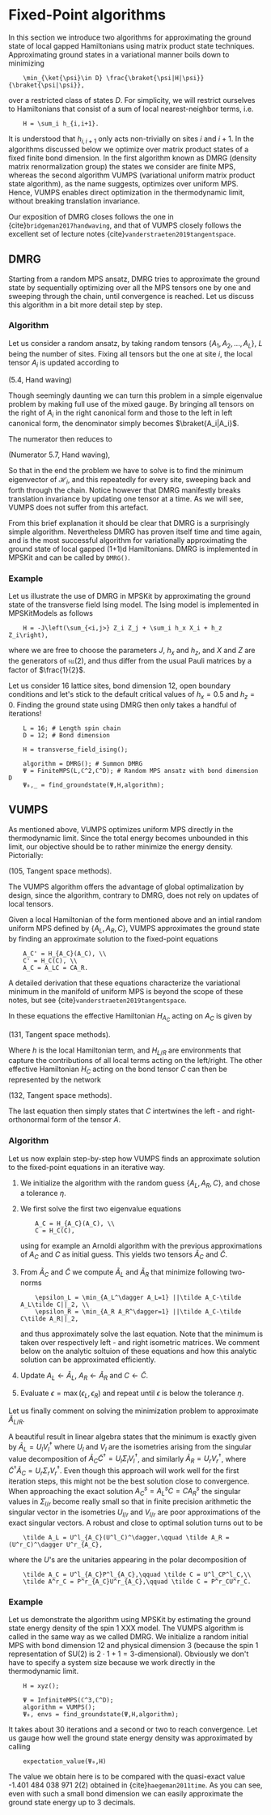 # Fixed-Point algorithms

In this section we introduce two algorithms for approximating the ground state of local gapped Hamiltonians using matrix product state techniques. Approximating ground states in a variational manner boils down to minimizing
```{math}
    \min_{\ket{\psi}\in D} \frac{\braket{\psi|H|\psi}}{\braket{\psi|\psi}},
```
over a restricted class of states $D$. For simplicity, we will restrict ourselves to Hamiltonians that consist of a sum of local nearest-neighbor terms, i.e.
```{math}
    H = \sum_i h_{i,i+1}.
```
It is understood that $h_{i,i+1}$ only acts non-trivially on sites $i$ and $i+1$. In the algorithms discussed below we optimize over matrix product states of a fixed finite bond dimension. In the first algorithm known as DMRG (density matrix renormalization group) the states we consider are finite MPS, whereas the second algorithm VUMPS (variational uniform matrix product state algorithm), as the name suggests, optimizes over uniform MPS. Hence, VUMPS enables direct optimization in the thermodynamic limit, without breaking translation invariance.

Our exposition of DMRG closes follows the one in {cite}`bridgeman2017handwaving`, and that of VUMPS closely follows the excellent set of lecture notes {cite}`vanderstraeten2019tangentspace`.

## DMRG
Starting from a random MPS ansatz, DMRG tries to approximate the ground state by sequentially optimizing over all the MPS tensors one by one and sweeping through the chain, until convergence is reached. Let us discuss this algorithm in a bit more detail step by step.

### Algorithm

Let us consider a random ansatz, by taking random tensors $\{A_1,A_2,...,A_L\}$, $L$ being the number of sites. Fixing all tensors but the one at site $i$, the local tensor $A_i$ is updated according to

(5.4, Hand waving)

Though seemingly daunting we can turn this problem in a simple eigenvalue problem by making full use of the mixed gauge. By bringing all tensors on the right of $A_i$ in the right canonical form and those to the left in left canonical form, the denominator simply becomes $\braket{A_i|A_i}$.

The numerator then reduces to 

(Numerator 5.7, Hand waving),

So that in the end the problem we have to solve is to find the minimum eigenvector of $\mathcal{H}_i$, and this repeatedly for every site, sweeping back and forth through the chain. Notice however that DMRG manifestly breaks translation invariance by updating one tensor at a time. As we will see, VUMPS does not suffer from this artefact.

From this brief explanation it should be clear that DMRG is a surprisingly simple algorithm. Nevertheless DMRG has proven itself time and time again, and is the most successful algorithm for variationally approximating the ground state of local gapped (1+1)d Hamiltonians. DMRG is implemented in MPSKit and can be called by `DMRG()`.

### Example

Let us illustrate the use of DMRG in MPSKit by approximating the ground state of the transverse field Ising model. The Ising model is implemented in MPSKitModels as follows
```{math}
    H = -J\left(\sum_{<i,j>} Z_i Z_j + \sum_i h_x X_i + h_z Z_i\right),
```
where we are free to choose the parameters $J$, $h_x$ and $h_z$, and $X$ and $Z$ are the generators of $\mathfrak{su}(2)$, and thus differ from the usual Pauli matrices by a factor of $\frac{1}{2}$.

Let us consider 16 lattice sites, bond dimension 12, open boundary conditions and let's stick to the default critical values of $h_x=0.5$ and $h_z=0$. Finding the ground state using DMRG then only takes a handful of iterations!

```{code-cell} julia
    L = 16; # Length spin chain
    D = 12; # Bond dimension

    H = transverse_field_ising();

    algorithm = DMRG(); # Summon DMRG
    Ψ = FiniteMPS(L,ℂ^2,ℂ^D); # Random MPS ansatz with bond dimension D
    Ψ₀,_ = find_groundstate(Ψ,H,algorithm);
```

## VUMPS

As mentioned above, VUMPS optimizes uniform MPS directly in the thermodynamic limit. Since the total energy becomes unbounded in this limit, our objective should be to rather minimize the energy density. Pictorially:

(105, Tangent space methods).

The VUMPS algorithm offers the advantage of global optimalization by design, since the algorithm, contrary to DMRG, does not rely on updates of local tensors.

Given a local Hamiltonian of the form mentioned above and an intial random uniform MPS defined by $\{A_L, A_R,C\}$, VUMPS approximates the ground state by finding an approximate solution to the fixed-point equations
```{math}
    A_C' = H_{A_C}(A_C), \\
    C' = H_C(C), \\
    A_C = A_LC = CA_R.
```
A detailed derivation that these equations characterize the variational minimum in the manifold of uniform MPS is beyond the scope of these notes, but see {cite}`vanderstraeten2019tangentspace`.

In these equations the effective Hamiltonian $H_{A_C}$ acting on $A_C$ is given by

(131, Tangent space methods).

Where $h$ is the local Hamiltonian term, and $H_{L/R}$ are environments that capture the contributions of all local terms acting on the left/right. The other effective Hamiltonian $H_C$ acting on the bond tensor $C$ can then be represented by the network

(132, Tangent space methods).

The last equation then simply states that $C$ intertwines the left - and right-orthonormal form of the tensor $A$.


### Algorithm

Let us now explain step-by-step how VUMPS finds an approximate solution to the fixed-point equations in an iterative way.


1. We initialize the algorithm with the random guess $\{A_L, A_R,C\}$, and chose a tolerance $\eta$.

2. We first solve the first two eigenvalue equations
    ```{math}
        A_C = H_{A_C}(A_C), \\
        C = H_C(C),
    ```
    using for example an Arnoldi algorithm with the previous approximations of $A_C$ and $C$ as initial guess. This yields two tensors $\tilde A_C$ and $\tilde C$.

3. From $\tilde A_C$ and $\tilde C$ we compute $\tilde A_L$ and $\tilde A_R$ that minimize following two-norms
    
    ```{math}
        \epsilon_L = \min_{A_L^\dagger A_L=1} ||\tilde A_C-\tilde A_L\tilde C||_2, \\
        \epsilon_R = \min_{A_R A_R^\dagger=1} ||\tilde A_C-\tilde C\tilde A_R||_2,
    ```
    and thus approximately solve the last equation. Note that the minimum is taken over respectively left - and right isometric matrices. We comment below on the analytic soltuion of these equations and how this analytic solution can be approximated efficiently.

4. Update $A_L\leftarrow\tilde A_L$, $A_R\leftarrow\tilde A_R$ and $C\leftarrow\tilde C$.

5. Evaluate $\epsilon=\max(\epsilon_L,\epsilon_R)$ and repeat until $\epsilon$ is below the tolerance $\eta$.

Let us finally comment on solving the minimization problem to approximate $\tilde A_{L/R}$.

A beautiful result in linear algebra states that the minimum is exactly given by $\tilde A_L=U_lV_l^\dagger$ where $U_l$ and $V_l$ are the isometries arising from the singular value decomposition of $\tilde A_C\tilde C^\dagger=U_l\Sigma_lV_l^\dagger$, and similarly $\tilde A_R=U_rV_r^\dagger$, where $\tilde C^\dagger\tilde  A_C=U_r\Sigma_rV_r^\dagger$. Even though this approach will work well for the first iteration steps, this might not be the best solution close to convergence. When approaching the exact solution $A^s_C=A^s_LC=CA^s_R$ the singular values in $\Sigma_{l/r}$ become really small so that in finite precision arithmetic the singular vector in the isometries $U_{l/r}$ and $V_{l/r}$ are poor approximations of the exact singular vectors. A robust and close to optimal solution turns out to be
```{math}
    \tilde A_L = U^l_{A_C}(U^l_C)^\dagger,\qquad \tilde A_R = (U^r_C)^\dagger U^r_{A_C},
```
where the $U$'s are the unitaries appearing in the polar decomposition of
```{math}
    \tilde A_C = U^l_{A_C}P^l_{A_C},\qquad \tilde C = U^l_CP^l_C,\\
    \tilde A^r_C = P^r_{A_C}U^r_{A_C},\qquad \tilde C = P^r_CU^r_C.
```

### Example

Let us demonstrate the algorithm using MPSKit by estimating the ground state energy density of the spin 1 XXX model. The VUMPS algorithm is called in the same way as we called DMRG. We initialize a random initial MPS with bond dimension 12 and physical dimension 3 (because the spin 1 representation of SU(2) is $2\cdot1+1=3$-dimensional). Obviously we don't have to specify a system size because we work directly in the thermodynamic limit.

```{code-cell} julia
    H = xyz();

    Ψ = InfiniteMPS(ℂ^3,ℂ^D);
    algorithm = VUMPS();
    Ψ₀, envs = find_groundstate(Ψ,H,algorithm);
```

It takes about 30 iterations and a second or two to reach convergence. Let us gauge how well the ground state energy density was approximated by calling

```{code-cell} julia
    expectation_value(Ψ₀,H)
```

The value we obtain here is to be compared with the quasi-exact value -1.401 484 038 971 2(2) obtained in {cite}`haegeman2011time`. As you can see, even with such a small bond dimension we can easily approximate the ground state energy up to 3 decimals.